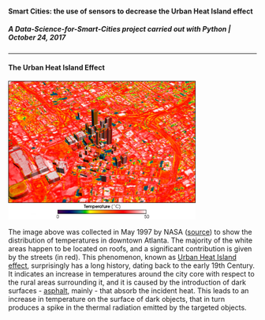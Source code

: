 #### **Smart Cities: the use of sensors to decrease the Urban Heat Island effect**
##### A Data-Science-for-Smart-Cities project carried out with Python | October 24, 2017
---


#### The Urban Heat Island Effect

<img src="/images/Atlanta_thermal.jpg" width="380" height="280"> 


The image above was collected in May 1997 by NASA ([source](https://commons.wikimedia.org/w/index.php?curid=6026139)) 
to show the distribution of temperatures in downtown Atlanta. The majority of the white areas happen to be located on roofs, and 
a significant contribution is given by the streets (in red). This phenomenon, known as [Urban Heat Island effect](https://en.wikipedia.org/wiki/Urban_heat_island), surprisingly has a long history, dating back to the early 19th Century. It indicates an increase in temperatures around the city core with respect to the rural areas surrounding it, and it is caused by the introduction of dark surfaces - [asphalt](https://en.wikipedia.org/wiki/Asphalt), mainly - that absorb the incident heat. This leads to an increase in temperature on the surface of dark objects, that in turn produces a spike in the thermal radiation emitted by the targeted objects. 
